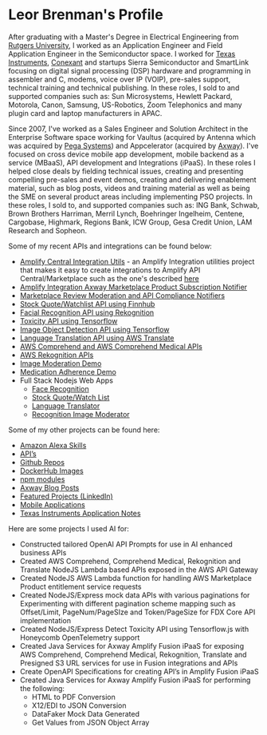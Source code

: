 # Leor Brenman's Profile

After graduating with a Master's Degree in Electrical Engineering from [Rutgers University](https://www.rutgers.edu/), I worked as an Application Engineer and Field Application Engineer in the Semiconductor space. I worked for [Texas Instruments](https://www.ti.com), [Conexant](https://en.wikipedia.org/wiki/Conexant) and startups Sierra Semiconductor and SmartLink focusing on digital signal processing (DSP) hardware and programming in assembler and C, modems, voice over IP (VOIP), pre-sales support, technical training and technical publishing. In these roles, I sold to and supported companies such as: Sun Microsystems, Hewlett Packard, Motorola, Canon, Samsung, US-Robotics, Zoom Telephonics and many plugin card and laptop manufacturers in APAC.

Since 2007, I've worked as a Sales Engineer and Solution Architect in the Enterprise Software space working for Vaultus (acquired by Antenna which was acquired by [Pega Systems](https://www.pega.com/)) and Appcelerator (acquired by [Axway](https://www.axway.com/en)). I've focused on cross device mobile app development, mobile backend as a service (MBaaS), API development and Integrations (iPaaS). In these roles I helped close deals by fielding technical issues, creating and presenting compelling pre-sales and event demos, creating and delivering enablement material, such as blog posts, videos and training material as well as being the SME on several product areas including implementing PSO projects.  In these roles, I sold to, and supported companies such as: ING Bank, Schwab, Brown Brothers Harriman, Merril Lynch, Boehringer Ingelheim, Centene, Cargobase, Highmark, Regions Bank, ICW Group, Gesa Credit Union, LAM Research and Sopheon.

Some of my recent APIs and integrations can be found below:
* [Amplify Central Integration Utils](https://github.com/lbrenman/Amplify-Central-Integration-Utils-Project) - an Amplify Integration utilities project that makes it easy to create integrations to Amplify API Central/Marketplace such as the one's described [here](https://gist.github.com/lbrenman/ba9640a5b1650a68c13bb98991090725)
* [Amplify Integration Axway Marketplace Product Subscription Notifier](https://github.com/lbrenman/Amplify-Integration-Marketplace-Product-Subscription-Notifier)
* [Marketplace Review Moderation and API Compliance Notifiers](https://youtu.be/WsLu9aljXU0)
* [Stock Quote/Watchlist API using Finnhub](https://github.com/lbrenman/ai-stockquote-fh)
* [Facial Recognition API using Rekognition](https://github.com/lbrenman/face-rekognition-nodejs-lambda)
* [Toxicity API using Tensorflow](https://github.com/lbrenman/nodejs-tensorflow-toxicity-api)
* [Image Object Detection API using Tensorflow](https://github.com/lbrenman/coco-ssd-object-detection-api)
* [Language Translation API using AWS Translate](https://github.com/lbrenman/my-lambda-javascript-apis)
* [AWS Comprehend and AWS Comprehend Medical APIs](https://github.com/lbrenman/my-lambda-javascript-apis)
* [AWS Rekognition APIs](https://github.com/lbrenman/my-lambda-javascript-apis)
* [Image Moderation Demo](https://youtu.be/Niq0K9cK3Fc)
* [Medication Adherence Demo](https://youtu.be/1Vz3aoFFZgs)
* Full Stack Nodejs Web Apps
  * [Face Recognition](https://github.com/lbrenman/facedetection-mobileapp-nodejs-express)
  * [Stock Quote/Watch List](https://github.com/lbrenman/stock-app-nodejs)
  * [Language Translator](https://github.com/lbrenman/translation-app-nodejs-spa)
  * [Recognition Image Moderator](https://github.com/lbrenman/image-moderation-app-nodejs)

Some of my other projects can be found here:
* [Amazon Alexa Skills](https://gist.github.com/lbrenman/a7c16fb53f3b1171aed09055f5b3be36)
* [API’s](https://gist.github.com/lbrenman/5175fc150ce49c6fd5eae9084a3e6b07)
* [Github Repos](https://github.com/lbrenman?tab=repositories)
* [DockerHub Images](https://hub.docker.com/u/lbrenman)
* [npm modules](https://www.npmjs.com/settings/lbrenman/packages)
* [Axway Blog Posts](https://blog.axway.com/?s=leor+brenman)
* [Featured Projects (LinkedIn)](https://www.linkedin.com/in/leorbrenman/#Featured)
* [Mobile Applications](https://www.youtube.com/watch?v=dOfq4Vmq7Jg&list=PLrzsSWqqNjrkoPhryHTccJjbBp0fm2tWv)
* [Texas Instruments Application Notes](https://www.ti.com/sitesearch/en-us/docs/universalsearch.tsp?langPref=en-US#q=leor%20brenman)

Here are some projects I used AI for:
* Constructed tailored OpenAI API Prompts for use in AI enhanced business APIs
* Created AWS Comprehend, Comprehend Medical, Rekognition and Translate NodeJS Lambda based APIs exposed in the AWS API Gateway
* Created NodeJS AWS Lambda function for handling AWS Marketplace Product entitlement service requests
* Created NodeJS/Express mock data APIs with various paginations for Experimenting with different pagination scheme mapping such as Offset/Limit, PageNum/PageSIze and Token/PageSize for FDX Core API implementation
* Created NodeJS/Express Detect Toxicity API using Tensorflow.js with Honeycomb OpenTelemetry support
* Created Java Services for Axway Amplify Fusion iPaaS for exposing AWS Comprehend, Comprehend Medical, Rekognition, Translate and Presigned S3 URL services for use in Fusion integrations and APIs
* Create OpenAPI Specifications for creating API’s in Amplify Fusion iPaaS
* Created Java Services for Axway Amplify Fusion iPaaS for performing the following:
    * HTML to PDF Conversion
    * X12/EDI to JSON Conversion
    * DataFaker Mock Data Generated
    * Get Values from JSON Object Array

<!--
**lbrenman/lbrenman** is a ✨ _special_ ✨ repository because its `README.md` (this file) appears on your GitHub profile.

Here are some ideas to get you started:

- 🔭 I’m currently working on ...
- 🌱 I’m currently learning ...
- 👯 I’m looking to collaborate on ...
- 🤔 I’m looking for help with ...
- 💬 Ask me about ...
- 📫 How to reach me: ...
- 😄 Pronouns: ...
- ⚡ Fun fact: ...

### Hi there 👋
-->
